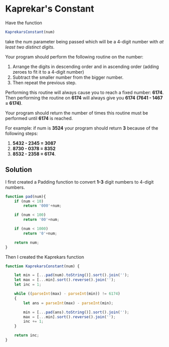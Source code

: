# Kaprekar's Constant

Have the function 
```javascript
KaprekarsConstant(num)
```
take the num parameter being passed which will be a 4-digit number with *at least two distinct digits*. 

Your program should perform the following routine on the number:

1. Arrange the digits in descending order and in ascending order (adding zeroes to fit it to a 4-digit number)
2. Subtract the smaller number from the bigger number.
3. Then repeat the previous step.

Performing this routine will always cause you to reach a fixed number: **6174**. Then performing the routine on **6174** will always give you **6174** **(7641 - 1467 = 6174)**. 

Your program should return the number of times this routine must be performed until **6174** is reached. 

For example: if num is **3524** your program should return **3** because of the following steps: 
1. **5432 - 2345 = 3087**
2. **8730 - 0378 = 8352**
3. **8532 - 2358 = 6174**. 


## Solution

I first created a Padding function to convert **1-3** digit numbers to 4-digit numbers.

```javascript
function pad(num){
	if (num < 10)
		return '000'+num;

	if (num < 100)
		return '00'+num;

	if (num < 1000)
		return '0'+num;

	return num;
}
```

Then I created the Kaprekars function

```javascript
function KaprekarsConstant(num) {

	let min = [...pad(num).toString()].sort().join('');
	let max = [...min].sort().reverse().join('');
	let inc = 1;

	while ((parseInt(max) - parseInt(min)) != 6174)
	{
        let ans = parseInt(max) - parseInt(min);

        min = [...pad(ans).toString()].sort().join('');
        max = [...min].sort().reverse().join('');
        inc += 1;
    }

	return inc;
}
```